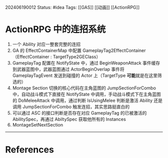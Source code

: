 202406190012
Status: #idea 
Tags: [[GAS]] [[动画]] [[ActionRPG]]
# ActionRPG 中的连招系统

1. 一个 Ability 对应一整套完整的连招
2. GA 的 EffectContainerMap 中配置 GameplayTag2EffectContainer （EffectContainer : TargetType2GEClass）
3.  GameplayTag 配置在 NotifyState 中，通过  BeginWeaponAttack 事件缓存到武器蓝图中，武器蓝图通过 ActorBeginOverlap 事件将 GameplayTagEvent 发送到碰撞的 Actor 上（TargetType **可能**就是在这里筛选的）
4.  Montage Section 切换的核心代码在主角蓝图的 JumpSectionForCombo 中，自动战斗模式下直接在 NotifyState 中调用，手动战斗模式下在主角蓝图的 DoMeleeAttack 中调用，通过判断 IsUsingMelee 判断是激活 Ability 还是调用 JumpSectionForCombo 触发连招，其实思路挺直白的
5.  可以通过 ASC 的接口判断是否存在对应 GameplayTag 的已被激活的 AbilitySpec，再通过 AbiltySpec 获取他所有的 Instances
6. MontageSetNextSection

---
# References